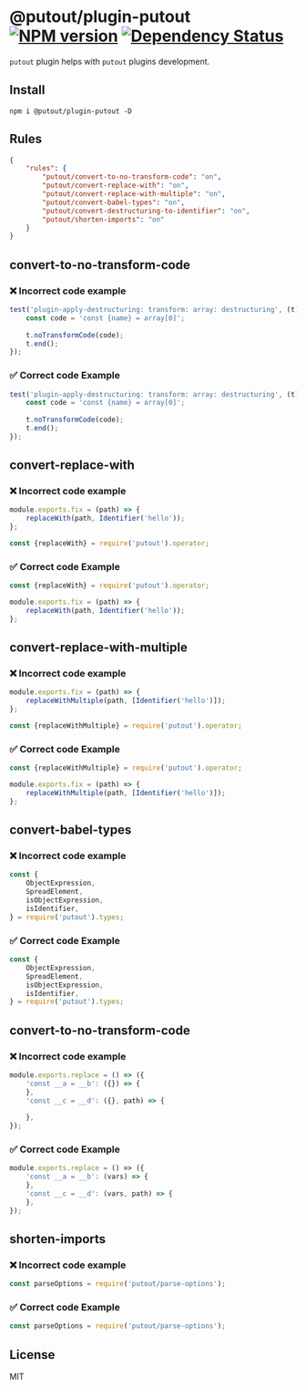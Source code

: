 # @putout/plugin-putout [![NPM version][NPMIMGURL]][NPMURL] [![Dependency Status][DependencyStatusIMGURL]][DependencyStatusURL]

[NPMIMGURL]: https://img.shields.io/npm/v/@putout/plugin-putout.svg?style=flat&longCache=true
[NPMURL]: https://npmjs.org/package/@putout/plugin-putout"npm"
[DependencyStatusURL]: https://david-dm.org/coderaiser/putout?path=packages/plugin-putout
[DependencyStatusIMGURL]: https://david-dm.org/coderaiser/putout.svg?path=packages/plugin-putout

`putout` plugin helps with `putout` plugins development.

## Install

```
npm i @putout/plugin-putout -D
```

## Rules

```json
{
    "rules": {
        "putout/convert-to-no-transform-code": "on",
        "putout/convert-replace-with": "on",
        "putout/convert-replace-with-multiple": "on",
        "putout/convert-babel-types": "on",
        "putout/convert-destructuring-to-identifier": "on",
        "putout/shorten-imports": "on"
    }
}
```

## convert-to-no-transform-code

### ❌ Incorrect code example

```js
test('plugin-apply-destructuring: transform: array: destructuring', (t) => {
    const code = 'const {name} = array[0]';
    
    t.noTransformCode(code);
    t.end();
});
```

### ✅ Correct code Example

```js
test('plugin-apply-destructuring: transform: array: destructuring', (t) => {
    const code = 'const {name} = array[0]';
    
    t.noTransformCode(code);
    t.end();
});
```

## convert-replace-with

### ❌ Incorrect code example

```js
module.exports.fix = (path) => {
    replaceWith(path, Identifier('hello'));
};

const {replaceWith} = require('putout').operator;
```

### ✅ Correct code Example

```js
const {replaceWith} = require('putout').operator;

module.exports.fix = (path) => {
    replaceWith(path, Identifier('hello'));
};
```

## convert-replace-with-multiple

### ❌ Incorrect code example

```js
module.exports.fix = (path) => {
    replaceWithMultiple(path, [Identifier('hello')]);
};

const {replaceWithMultiple} = require('putout').operator;
```

### ✅ Correct code Example

```js
const {replaceWithMultiple} = require('putout').operator;

module.exports.fix = (path) => {
    replaceWithMultiple(path, [Identifier('hello')]);
};
```

## convert-babel-types

### ❌ Incorrect code example

```js
const {
    ObjectExpression,
    SpreadElement,
    isObjectExpression,
    isIdentifier,
} = require('putout').types;
```

### ✅ Correct code Example

```js
const {
    ObjectExpression,
    SpreadElement,
    isObjectExpression,
    isIdentifier,
} = require('putout').types;
```

## convert-to-no-transform-code

### ❌ Incorrect code example

```js
module.exports.replace = () => ({
    'const __a = __b': ({}) => {
    },
    'const __c = __d': ({}, path) => {
    
    },
});
```

### ✅ Correct code Example

```js
module.exports.replace = () => ({
    'const __a = __b': (vars) => {
    },
    'const __c = __d': (vars, path) => {
    },
});
```

## shorten-imports

### ❌ Incorrect code example

```js
const parseOptions = require('putout/parse-options');
```

### ✅ Correct code Example

```js
const parseOptions = require('putout/parse-options');
```

## License

MIT
